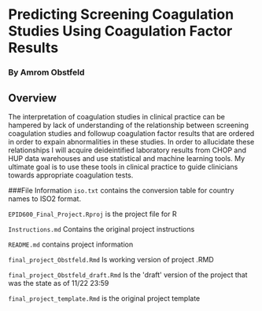 # Predicting Screening Coagulation Studies Using Coagulation Factor Results

### By Amrom Obstfeld

## Overview
The interpretation of coagulation studies in clinical practice can be hampered by lack of understanding of the relationship between screening coagulation studies and followup coagulation factor results that are ordered in order to expain abnormalities in these studies. In order to allucidate these relationships I will acquire deideintified laboratory results from CHOP and HUP data warehouses and use statistical and machine learning tools. My ultimate goal is to use these tools in clinical practice to guide clinicians towards appropriate coagulation tests.

 
###File Information
`iso.txt` contains the conversion table for country names to ISO2 format.  

`EPID600_Final_Project.Rproj`	is the project file for R

`Instructions.md`	Contains the original project instructions

`README.md`	contains project information

`final_project_Obstfeld.Rmd`	Is working version of project .RMD

`final_project_Obstfeld_draft.Rmd`	Is the 'draft' version of the project that was the state as of 11/22 23:59

`final_project_template.Rmd` is the original project template
